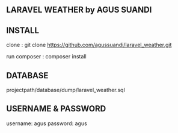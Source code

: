## LARAVEL WEATHER by AGUS SUANDI ##

## INSTALL
clone : git clone https://github.com/agussuandi/laravel_weather.git

run composer : composer install

## DATABASE
projectpath/database/dump/laravel_weather.sql

## USERNAME & PASSWORD
username: agus
password: agus